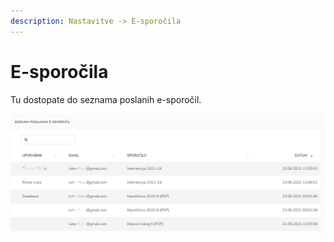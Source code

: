```yaml
---
description: Nastavitve -> E-sporočila
---
```


# E-sporočila

Tu dostopate do seznama poslanih e-sporočil.

![](../.gitbook/assets/N_15_E-sporocila_pogled.PNG)



###
